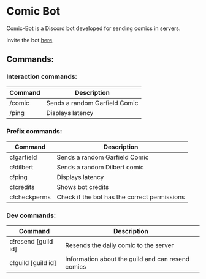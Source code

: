 # Comic Bot
Comic-Bot is a Discord bot developed for sending comics in servers.

Invite the bot [here](https://discord.com/api/oauth2/authorize?client_id=971461458854572062&permissions=139586825280&scope=bot%20applications.commands)
  
## Commands:
### Interaction commands:
| Command  | Description |
| --- | --- |
| /comic  | Sends a random Garfield Comic  |
| /ping  | Displays latency  |

### Prefix commands:
| Command  | Description |
| --- | --- |
| c!garfield  | Sends a random Garfield Comic  |
| c!dilbert | Sends a random Dilbert comic |
| c!ping  | Displays latency  |
| c!credits | Shows bot credits |
| c!checkperms | Check if the bot has the correct permissions |

### Dev commands:
| Command  | Description |
| --- | --- |
| c!resend [guild id]  | Resends the daily comic to the server  |
| c!guild [guild id] | Information about the guild and can resend comics  |
